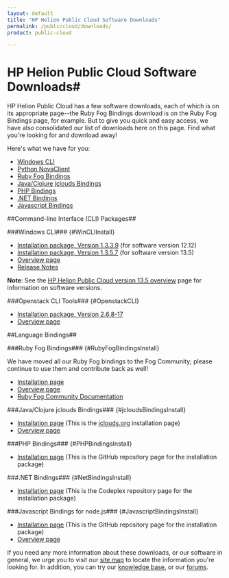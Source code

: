 ```yaml
---
layout: default
title: "HP Helion Public Cloud Software Downloads"
permalink: /publiccloud/downloads/
product: public-cloud

---
```

<!--PUBLISHED-->
# HP Helion Public Cloud Software Downloads# 

HP Helion Public Cloud has a few software downloads, each of which is on its appropriate page--the Ruby Fog Bindings download is on the Ruby Fog Bindings page, for example.  But to give you quick and easy access, we have also consolidated our list of downloads here on this page.  Find what you're looking for and download away!

Here's what we have for you:

* [Windows CLI](#WinCLIInstall)
* [Python NovaClient](#PythonNovaClient)
* [Ruby Fog Bindings](#RubyFogBindingsInstall)
* [Java/Clojure jclouds Bindings](#jcloudsBindingsInstall)
* [PHP Bindings](#PHPBindingsInstall)
* [.NET Bindings](#NetBindingsInstall)
* [Javascript Bindings](#JavascriptBindingsInstall)

##Command-line Interface (CLI) Packages##

###Windows CLI### {#WinCLIInstall}
* [Installation package, Version 1.3.3.9](/file/WinCLI-1.3.3.9.zip)  (for software version 12.12)
* [Installation package, Version 1.3.5.7](/file/WinCLI-1.3.5.7.zip)  (for software version 13.5)
* [Overview page](/cli/windows)
* [Release Notes](/cli/windows/release-notes)

**Note**: See the [HP Helion Public Cloud version 13.5 overview](/version-overview/) page for information on software versions.

###Openstack CLI Tools### {#OpenstackCLI}
* [Installation package, Version 2.6.8-17](http://docs.hpcloud.com/cli/nova)
* [Overview page](/cli/nova)

##Language Bindings##

###Ruby Fog Bindings### {#RubyFogBindingsInstall}

We have moved all our Ruby Fog bindings to the Fog Community; please continue to use them and contribute back as well!

* [Installation page](http://rubygems.org/gems/fog)
* [Overview page](https://github.com/fog/fog/blob/master/lib/fog/hp/README.md) 
* [Ruby Fog Community Documentation](http://fog.io/)

###Java/Clojure jclouds Bindings### {#jcloudsBindingsInstall}
* [Installation page](http://jclouds.apache.org/start/install/) (This is the [jclouds.org](http://www.jclouds.org) installation page)
* [Overview page](/bindings/jclouds)
<!-- * [Release Notes](bindings/jclouds/release-notes) -->

###PHP Bindings### {#PHPBindingsInstall} 
* [Installation page](http://hpcloud.github.com/HPCloud-PHP/) (This is the GitHub repository page for the installation package)

###.NET Bindings### {#NetBindingsInstall} 
* [Installation page](http://hpcloud.codeplex.com/releases/view/95187) (This is the Codeplex repository page for the installation package)

###Javascript Bindings for node.js### {#JavascriptBindingsInstall}
* [Installation page](https://github.com/hpcloud/hpcloud-js) (This is the GitHub repository page for the installation package)
* [Overview page](http://hpcloud.github.io/hpcloud-js/)

If you need any more information about these downloads, or our software in general, we urge you to visit our [site map](/sitemap) to locate the information you're looking for.  In addition, you can try our [knowledge base](https://community.hpcloud.com/knowledge-base), or our [forums](https://community.hpcloud.com/forum).
